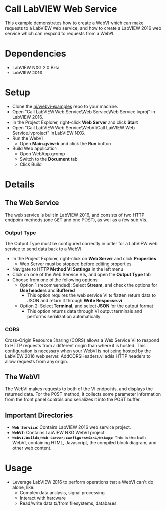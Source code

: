 # Call LabVIEW Web Service
This example demonstrates how to create a WebVI which can make requests to a LabVIEW web service, and how to create a LabVIEW 2016 web service which can respond to requests from a WebVI.

# Dependencies
- LabVIEW NXG 2.0 Beta
- LabVIEW 2016

# Setup
- Clone the [ni/webvi-examples](https://github.com/ni/webvi-examples) repo to your machine.
- Open "Call LabVIEW Web Service\Web Service\Web Service.lvproj" in LabVIEW 2016.
- In the Project Explorer, right-click **Web Server** and click **Start**
- Open "Call LabVIEW Web Service\WebVI\Call LabVIEW Web Service.lvproject" in LabVIEW NXG.
- Run the WebVI
  - Open **Main.gviweb** and click the **Run** button
- Build Web application
  - Open WebApp.gcomp
  - Switch to the **Document** tab
  - Click Build

# Details
## The Web Service
The web service is built in LabVIEW 2016, and consists of two HTTP endpoint methods (one GET and one POST), as well as a few sub VIs. 

### Output Type
The Output Type must be configured correctly in order for a LabVIEW web service to send data back to a WebVI.
- In the Project Explorer, right-click on **Web Server** and click **Properties**
  - Web Server must be stopped before editing properties
- Navigate to **HTTP Method VI Settings** in the left menu
- Click on one of the Web Service VIs, and open the **Output Type** tab
- Choose from one of the following options:
  - Option 1 (recommended): Select **Stream**, and check the options for **Use headers** and **Buffered**
    - This option requires the web service VI to flatten return data to JSON and return it through **Write Response.vi**
  - Option 2: Select **Terminal**, and select **JSON** for the output format
    - This option returns data through VI output terminals and performs serialization automatically

### CORS
Cross-Origin Resource Sharing (CORS) allows a Web Service VI to respond to HTTP requests from a different origin than where it is hosted. This configuration is necessary when your WebVI is not being hosted by the LabVIEW 2016 web server. AddCORSHeaders.vi adds HTTP headers to allow requests from any origin. 

## The WebVI
The WebVI makes requests to both of the VI endpoints, and displays the returned data. For the POST method, it collects some parameter information from the front panel controls and serializes it into the POST buffer. 

## Important Directories
- **`Web Service`**: Contains LabVIEW 2016 web service project.
- **`WebVI`**: Contains LabVIEW NXG WebVI project
- **`WebVI/Builds/Web Server/Configuration1/WebApp`**: This is the built WebVI, containing HTML, Javascript, the compiled block diagram, and other web content.

# Usage
- Leverage LabVIEW 2016 to perform operations that a WebVI can't do alone, like:
  - Complex data analysis, signal processing
  - Interact with hardware
  - Read/write data to/from filesystems, databases

